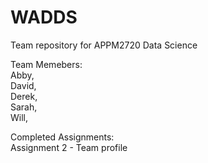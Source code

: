 # WADDS
Team repository for APPM2720 Data Science

Team Memebers: <br />
Abby, <br />
David, <br />
Derek, <br />
Sarah, <br />
Will, <br />

Completed Assignments: <br />
Assignment 2 - Team profile
